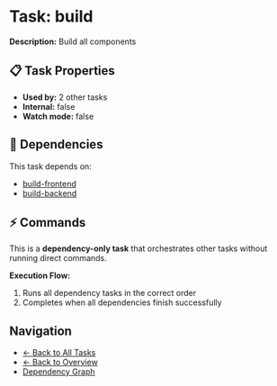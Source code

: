 # Task: build

**Description:** Build all components

## 📋 Task Properties

- **Used by:** 2 other tasks
- **Internal:** false
- **Watch mode:** false

## 🔗 Dependencies

This task depends on:

- [build-frontend](build-frontend.md)
- [build-backend](build-backend.md)

## ⚡ Commands

This is a **dependency-only task** that orchestrates other tasks without running direct commands.

**Execution Flow:**
1. Runs all dependency tasks in the correct order
2. Completes when all dependencies finish successfully

## Navigation

- [← Back to All Tasks](../summaries/all-tasks.md)
- [← Back to Overview](../README.md)
- [Dependency Graph](dependency-graph.md)
